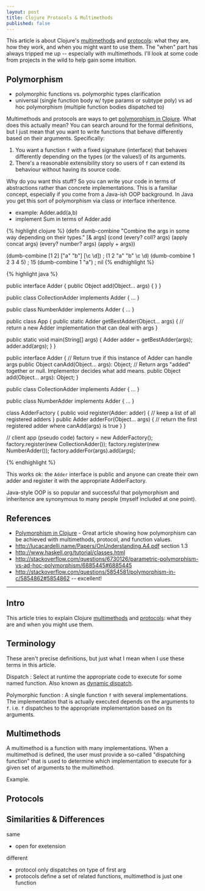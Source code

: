 ```yaml
---
layout: post
title: Clojure Protocols & Multimethods
published: false
---
```


This article is about Clojure's [multimethods](http://clojure.org/multimethods) and [protocols](http://clojure.org/protocols): what they are, how they work, and when you might want to use them.  The "when" part has always tripped me up -- especially with multimethods.  I'll look at some code from projects in the wild to help gain some intuition.

## Polymorphism

- polymorphic functions vs. polymorphic types clarification
- universal (single function body w/ type params or subtype poly) vs ad hoc polymorphism (multiple function bodies dispatched to)

Multimethods and protocols are ways to get [polymorphism in Clojure](http://blog.8thlight.com/myles-megyesi/2012/04/26/polymorphism-in-clojure.html).  What does this actually mean?  You can search around for the formal definitions, but I just mean that you want to write functions that behave differently based on their arguments.  Specifically:

1. You want a function `f` with a fixed signature (interface) that behaves differently depending on the types (or the values!) of its arguments.
1. There's a reasonable extensibility story so users of `f` can extend its behaviour without having its source code.

Why do you want this stuff?  So you can write your code in terms of abstractions rather than concrete implementations.  This is a familiar concept, especially if you come from a Java-ish OOP background.  In Java you get this sort of polymorphism via class or interface inheritence.

- example: Adder.add(a,b)
- implement Sum in terms of Adder.add

{% highlight clojure %}
(defn dumb-combine
  "Combine the args in some way depending on their types."
  [& args]
  (cond
    (every? coll? args) (apply concat args)
    (every? number? args) (apply + args))

(dumb-combine [1 2] ["a" "b"] [\c \d])
; (1 2 "a" "b" \c \d)
(dumb-combine 1 2 3 4 5)
; 15
(dumb-combine 1 "a")
; nil
{% endhighlight %}


{% highlight java %}

public interface Adder {
  public Object add(Object... args) {
  }
}

public class CollectionAdder implements Adder { ... }

public class NumberAdder implements Adder { ... }

public class App {
  public static Adder getBestAdder(Object... args) {
    // return a new Adder implementation that can deal with args
  }

  public static void main(String[] args) {
    Adder adder = getBestAdder(args);
    adder.add(args);
  }
}



public interface Adder {
  // Return true if this instance of Adder can handle args
  public Object canAdd(Object... args): Object;
  // Return args "added" together or null.  Implementor decides what add means.
  public Object add(Object... args): Object;
}

public class CollectionAdder implements Adder { ... }

public class NumberAdder implements Adder { ... }

class AdderFactory { 
  public void register(Adder: adder) {
    // keep a list of all registered adders
  }
  public Adder adderFor(Object... args) { 
    // return the first registered adder where canAdd(args) is true
  }
}

// client app (pseudo code)
factory = new AdderFactory();
factory.register(new CollectionAdder());
factory.register(new NumberAdder());
factory.adderFor(args).add(args);

{% endhighlight %}

This works ok: the `Adder` interface is public and anyone can create their own adder and register it with the appropriate AdderFactory.  

Java-style OOP is so popular and successful that polymorphism and inheritence are synonymous to many people (myself included at one point).

## References

* [Polymorphism in Clojure](http://blog.8thlight.com/myles-megyesi/2012/04/26/polymorphism-in-clojure.html) - Great article showing how polymorphism can be achieved with multimethods, protocol, and function values.
* http://lucacardelli.name/Papers/OnUnderstanding.A4.pdf section 1.3
* http://www.haskell.org/tutorial/classes.html
* http://stackoverflow.com/questions/6730126/parametric-polymorphism-vs-ad-hoc-polymorphism/6885445#6885445
* http://stackoverflow.com/questions/5854581/polymorphism-in-c/5854862#5854862 -- excellent!

------------------

## Intro

This article tries to explain Clojure [multimethods](http://clojure.org/multimethods) and [protocols](http://clojure.org/multimethods): what they are and when you might use them.

## Terminology

These aren't precise definitions, but just what I mean when I use these terms in this article.

Dispatch
: Select at runtime the appropriate code to execute for some named function.  Also known as [dynamic dispatch](http://en.wikipedia.org/wiki/Dynamic_dispatch).

Polymorphic function
: A single function `f` with several implementations.  The implementation that is actually executed depends on the arguments to `f`.  i.e. `f` dispatches to the appropriate implementation based on its arguments.

## Multimethods

A multimethod is a function with many implementations.  When a multimethod is defined, the user must provide a so-called "dispatching function" that is used to determine which implementation to execute for a given set of arguments to the multimethod.

Example.



## Protocols

## Similarities & Differences

same
- open for exetension

different
- protocol only dispatches on type of first arg
- protocols define a set of related functions, multimethod is just one function





